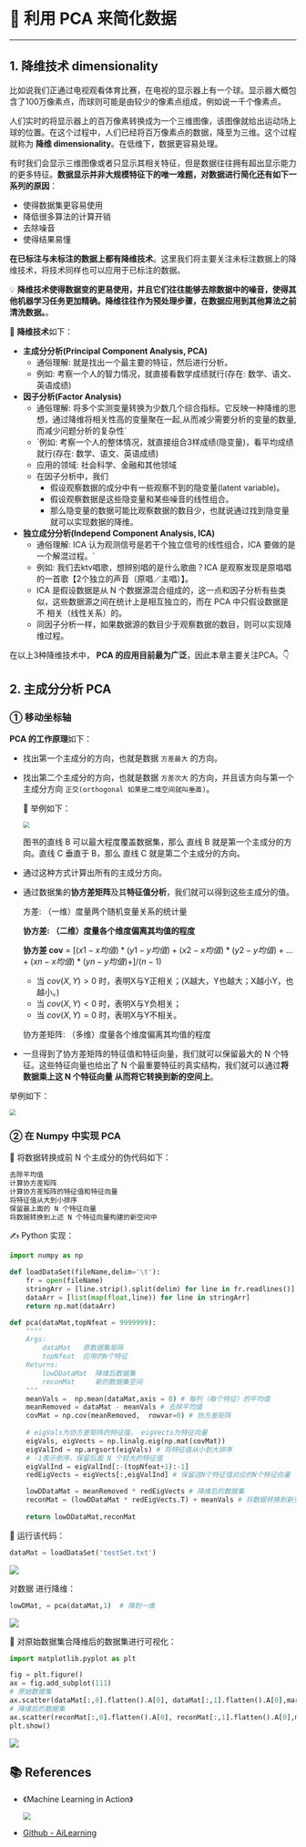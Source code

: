 # 🥡 利用 PCA 来简化数据

---

## 1. 降维技术 dimensionality

比如说我们正通过电视观看体育比赛，在电视的显示器上有一个球。显示器大概包含了100万像素点，而球则可能是由较少的像素点组成，例如说一千个像素点。

人们实时的将显示器上的百万像素转换成为一个三维图像，该图像就给出运动场上球的位置。在这个过程中，人们已经将百万像素点的数据，降至为三维。这个过程就称为 **降维 dimensionality**。在低维下，数据更容易处理。

有时我们会显示三维图像或者只显示其相关特征，但是数据往往拥有超出显示能力的更多特征。**数据显示并非大规模特征下的唯一难题，对数据进行简化还有如下一系列的原因**：

- 使得数据集更容易使用
- 降低很多算法的计算开销
- 去除噪音
- 使得结果易懂

**在已标注与未标注的数据上都有降维技术**。这里我们将主要关注未标注数据上的降维技术，将技术同样也可以应用于已标注的数据。

💡 **降维技术使得数据变的更易使用，并且它们往往能够去除数据中的噪音，使得其他机器学习任务更加精确。降维往往作为预处理步骤，在数据应用到其他算法之前清洗数据。**。

🚩 **降维技术**如下：

- **主成分分析(Principal Component Analysis, PCA)**
  - 通俗理解: 就是找出一个最主要的特征，然后进行分析。
  - 例如: 考察一个人的智力情况，就直接看数学成绩就行(存在: 数学、语文、英语成绩)
- **因子分析(Factor Analysis)**
  - 通俗理解: 将多个实测变量转换为少数几个综合指标。它反映一种降维的思想，通过降维将相关性高的变量聚在一起,从而减少需要分析的变量的数量,而减少问题分析的复杂性`
  - `例如: 考察一个人的整体情况，就直接组合3样成绩(隐变量)，看平均成绩就行(存在: 数学、语文、英语成绩)
  - 应用的领域: 社会科学、金融和其他领域
  - 在因子分析中，我们
    - 假设观察数据的成分中有一些观察不到的隐变量(latent variable)。
    - 假设观察数据是这些隐变量和某些噪音的线性组合。
    - 那么隐变量的数据可能比观察数据的数目少，也就说通过找到隐变量就可以实现数据的降维。
- **独立成分分析(Independ Component Analysis, ICA)**
  - 通俗理解: ICA 认为观测信号是若干个独立信号的线性组合，ICA 要做的是一个解混过程。`
  - 例如: 我们去ktv唱歌，想辨别唱的是什么歌曲？ICA 是观察发现是原唱唱的一首歌【2个独立的声音（原唱／主唱）】。
  - ICA 是假设数据是从 N 个数据源混合组成的，这一点和因子分析有些类似，这些数据源之间在统计上是相互独立的，而在 PCA 中只假设数据是不 相关（线性关系）的。
  - 同因子分析一样，如果数据源的数目少于观察数据的数目，则可以实现降维过程。

在以上3种降维技术中， **PCA 的应用目前最为广泛**，因此本章主要关注PCA。👇 

## 2. 主成分分析 PCA

### ① 移动坐标轴

**PCA 的工作原理**如下：

- 找出第一个主成分的方向，也就是数据 `方差最大` 的方向。

- 找出第二个主成分的方向，也就是数据 `方差次大` 的方向，并且该方向与第一个主成分方向 `正交(orthogonal 如果是二维空间就叫垂直)`。

  💬 举例如下：

  <img src="https://cs-wiki.oss-cn-shanghai.aliyuncs.com/img/20200731112515.png" style="zoom: 67%;" />

  图书的直线 B 可以最大程度覆盖数据集，那么  直线 B 就是第一个主成分的方向。直线  C 垂直于 B，那么 直线 C 就是第二个主成分的方向。

- 通过这种方式计算出所有的主成分方向。

- 通过数据集的**协方差矩阵**及其**特征值分析**，我们就可以得到这些主成分的值。

  方差: （一维）度量两个随机变量关系的统计量

  **协方差:  （二维）度量各个维度偏离其均值的程度**

  **协方差 cov** = $[(x1-x{均值})*(y1-y{均值})+(x2-x{均值})*(y2-y{均值})+...+(xn-x{均值})*(yn-y{均值})+]/(n-1)$

  - 当 $cov(X, Y)>0$ 时，表明X与Y正相关；(X越大，Y也越大；X越小Y，也越小。)
  - 当 $cov(X, Y)<0$ 时，表明X与Y负相关；
  - 当 $cov(X, Y)=0$ 时，表明X与Y不相关。

  协方差矩阵: （多维）度量各个维度偏离其均值的程度

- 一旦得到了协方差矩阵的特征值和特征向量，我们就可以保留最大的 N 个特征。这些特征向量也给出了 N 个最重要特征的真实结构，我们就可以通过**将数据乘上这 N 个特征向量 从而将它转换到新的空间上**。

举例如下：

<img src="https://cs-wiki.oss-cn-shanghai.aliyuncs.com/img/20200731112956.png" style="zoom: 67%;" />

### ② 在 Numpy  中实现 PCA

📑 将数据转换成前 N 个主成分的伪代码如下：

```python
去除平均值
计算协方差矩阵
计算协方差矩阵的特征值和特征向量
将特征值从大到小排序
保留最上面的 N 个特征向量
将数据转换到上述 N 个特征向量构建的新空间中
```

✍ Python 实现：

```python
import numpy as np

def loadDataSet(fileName,delim='\t'):
    fr = open(fileName)
    stringArr = [line.strip().split(delim) for line in fr.readlines()]
    dataArr = [list(map(float,line)) for line in stringArr]
    return np.mat(dataArr)

def pca(dataMat,topNfeat = 9999999):
    """"
    Args:
        dataMat   原数据集矩阵
        topNfeat  应用的N个特征
    Returns:
        lowDDataMat  降维后数据集
        reconMat     新的数据集空间
    """
    meanVals =  np.mean(dataMat,axis = 0) # 每列（每个特征）的平均值
    meanRemoved = dataMat - meanVals # 去除平均值
    covMat = np.cov(meanRemoved,  rowvar=0) # 协方差矩阵
    
    # eigVals为协方差矩阵的特征值， eigVects为特征向量
    eigVals, eigVects = np.linalg.eig(np.mat(covMat))
    eigValInd = np.argsort(eigVals) # 将特征值从小到大排序
    # -1表示倒序，保留后面 N 个较大的特征值
    eigValInd = eigValInd[:-(topNfeat+1):-1]
    redEigVects = eigVects[:,eigValInd] # 保留这N个特征值对应的N个特征向量

    lowDDataMat = meanRemoved * redEigVects # 降维后的数据集
    reconMat = (lowDDataMat * redEigVects.T) + meanVals # 将数据转换到新空间
    
    return lowDDataMat,reconMat
```

🏃‍ 运行该代码：

```python
dataMat = loadDataSet('testSet.txt')
```

![](https://cs-wiki.oss-cn-shanghai.aliyuncs.com/img/20200731120447.png)

对数据 进行降维：

```python
lowDMat, = pca(dataMat,1)  # 降到一维
```

![](https://cs-wiki.oss-cn-shanghai.aliyuncs.com/img/20200731120523.png)

👀 对原始数据集合降维后的数据集进行可视化：

```python
import matplotlib.pyplot as plt

fig = plt.figure()
ax = fig.add_subplot(111)
# 原始数据集
ax.scatter(dataMat[:,0].flatten().A[0], dataMat[:,1].flatten().A[0],marker = 'x',color='blue')
# 降维后的数据集
ax.scatter(reconMat[:,0].flatten().A[0], reconMat[:,1].flatten().A[0],marker = 'o',color='red')
plt.show()
```

![](https://cs-wiki.oss-cn-shanghai.aliyuncs.com/img/20200731115916.png)

## 📚 References

- 《Machine Learning in Action》

  <img src="https://cs-wiki.oss-cn-shanghai.aliyuncs.com/img/20200804111716.png" style="zoom:80%;" />

- [Github - AiLearning](https://github.com/apachecn/AiLearning/)